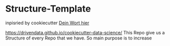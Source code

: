 # Structure-Template
inpisried by cookiecutter [Dein Wort hier](https://drivendata.github.io/cookiecutter-data-science/)

https://drivendata.github.io/cookiecutter-data-science/
This Repo give us a Structure of every Repo that we have.
So main purpose is to increase 
